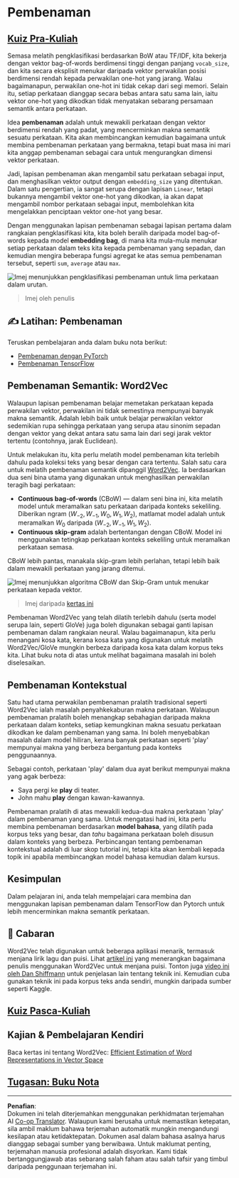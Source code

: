 <!--
CO_OP_TRANSLATOR_METADATA:
{
  "original_hash": "e40b47ac3fd48f71304ede1474e66293",
  "translation_date": "2025-08-29T12:00:31+00:00",
  "source_file": "lessons/5-NLP/14-Embeddings/README.md",
  "language_code": "ms"
}
-->
# Pembenaman

## [Kuiz Pra-Kuliah](https://ff-quizzes.netlify.app/en/ai/quiz/27)

Semasa melatih pengklasifikasi berdasarkan BoW atau TF/IDF, kita bekerja dengan vektor bag-of-words berdimensi tinggi dengan panjang `vocab_size`, dan kita secara eksplisit menukar daripada vektor perwakilan posisi berdimensi rendah kepada perwakilan one-hot yang jarang. Walau bagaimanapun, perwakilan one-hot ini tidak cekap dari segi memori. Selain itu, setiap perkataan dianggap secara bebas antara satu sama lain, iaitu vektor one-hot yang dikodkan tidak menyatakan sebarang persamaan semantik antara perkataan.

Idea **pembenaman** adalah untuk mewakili perkataan dengan vektor berdimensi rendah yang padat, yang mencerminkan makna semantik sesuatu perkataan. Kita akan membincangkan kemudian bagaimana untuk membina pembenaman perkataan yang bermakna, tetapi buat masa ini mari kita anggap pembenaman sebagai cara untuk mengurangkan dimensi vektor perkataan.

Jadi, lapisan pembenaman akan mengambil satu perkataan sebagai input, dan menghasilkan vektor output dengan `embedding_size` yang ditentukan. Dalam satu pengertian, ia sangat serupa dengan lapisan `Linear`, tetapi bukannya mengambil vektor one-hot yang dikodkan, ia akan dapat mengambil nombor perkataan sebagai input, membolehkan kita mengelakkan penciptaan vektor one-hot yang besar.

Dengan menggunakan lapisan pembenaman sebagai lapisan pertama dalam rangkaian pengklasifikasi kita, kita boleh beralih daripada model bag-of-words kepada model **embedding bag**, di mana kita mula-mula menukar setiap perkataan dalam teks kita kepada pembenaman yang sepadan, dan kemudian mengira beberapa fungsi agregat ke atas semua pembenaman tersebut, seperti `sum`, `average` atau `max`.

![Imej menunjukkan pengklasifikasi pembenaman untuk lima perkataan dalam urutan.](../../../../../translated_images/embedding-classifier-example.b77f021a7ee67eeec8e68bfe11636c5b97d6eaa067515a129bfb1d0034b1ac5b.ms.png)

> Imej oleh penulis

## ✍️ Latihan: Pembenaman

Teruskan pembelajaran anda dalam buku nota berikut:
* [Pembenaman dengan PyTorch](EmbeddingsPyTorch.ipynb)
* [Pembenaman TensorFlow](EmbeddingsTF.ipynb)

## Pembenaman Semantik: Word2Vec

Walaupun lapisan pembenaman belajar memetakan perkataan kepada perwakilan vektor, perwakilan ini tidak semestinya mempunyai banyak makna semantik. Adalah lebih baik untuk belajar perwakilan vektor sedemikian rupa sehingga perkataan yang serupa atau sinonim sepadan dengan vektor yang dekat antara satu sama lain dari segi jarak vektor tertentu (contohnya, jarak Euclidean).

Untuk melakukan itu, kita perlu melatih model pembenaman kita terlebih dahulu pada koleksi teks yang besar dengan cara tertentu. Salah satu cara untuk melatih pembenaman semantik dipanggil [Word2Vec](https://en.wikipedia.org/wiki/Word2vec). Ia berdasarkan dua seni bina utama yang digunakan untuk menghasilkan perwakilan teragih bagi perkataan:

 - **Continuous bag-of-words** (CBoW) — dalam seni bina ini, kita melatih model untuk meramalkan satu perkataan daripada konteks sekeliling. Diberikan ngram $(W_{-2},W_{-1},W_0,W_1,W_2)$, matlamat model adalah untuk meramalkan $W_0$ daripada $(W_{-2},W_{-1},W_1,W_2)$.
 - **Continuous skip-gram** adalah bertentangan dengan CBoW. Model ini menggunakan tetingkap perkataan konteks sekeliling untuk meramalkan perkataan semasa.

CBoW lebih pantas, manakala skip-gram lebih perlahan, tetapi lebih baik dalam mewakili perkataan yang jarang ditemui.

![Imej menunjukkan algoritma CBoW dan Skip-Gram untuk menukar perkataan kepada vektor.](../../../../../translated_images/example-algorithms-for-converting-words-to-vectors.fbe9207a726922f6f0f5de66427e8a6eda63809356114e28fb1fa5f4a83ebda7.ms.png)

> Imej daripada [kertas ini](https://arxiv.org/pdf/1301.3781.pdf)

Pembenaman Word2Vec yang telah dilatih terlebih dahulu (serta model serupa lain, seperti GloVe) juga boleh digunakan sebagai ganti lapisan pembenaman dalam rangkaian neural. Walau bagaimanapun, kita perlu menangani kosa kata, kerana kosa kata yang digunakan untuk melatih Word2Vec/GloVe mungkin berbeza daripada kosa kata dalam korpus teks kita. Lihat buku nota di atas untuk melihat bagaimana masalah ini boleh diselesaikan.

## Pembenaman Kontekstual

Satu had utama perwakilan pembenaman pralatih tradisional seperti Word2Vec ialah masalah penyahkekaburan makna perkataan. Walaupun pembenaman pralatih boleh menangkap sebahagian daripada makna perkataan dalam konteks, setiap kemungkinan makna sesuatu perkataan dikodkan ke dalam pembenaman yang sama. Ini boleh menyebabkan masalah dalam model hiliran, kerana banyak perkataan seperti 'play' mempunyai makna yang berbeza bergantung pada konteks penggunaannya.

Sebagai contoh, perkataan 'play' dalam dua ayat berikut mempunyai makna yang agak berbeza:

- Saya pergi ke **play** di teater.
- John mahu **play** dengan kawan-kawannya.

Pembenaman pralatih di atas mewakili kedua-dua makna perkataan 'play' dalam pembenaman yang sama. Untuk mengatasi had ini, kita perlu membina pembenaman berdasarkan **model bahasa**, yang dilatih pada korpus teks yang besar, dan *tahu* bagaimana perkataan boleh disusun dalam konteks yang berbeza. Perbincangan tentang pembenaman kontekstual adalah di luar skop tutorial ini, tetapi kita akan kembali kepada topik ini apabila membincangkan model bahasa kemudian dalam kursus.

## Kesimpulan

Dalam pelajaran ini, anda telah mempelajari cara membina dan menggunakan lapisan pembenaman dalam TensorFlow dan Pytorch untuk lebih mencerminkan makna semantik perkataan.

## 🚀 Cabaran

Word2Vec telah digunakan untuk beberapa aplikasi menarik, termasuk menjana lirik lagu dan puisi. Lihat [artikel ini](https://www.politetype.com/blog/word2vec-color-poems) yang menerangkan bagaimana penulis menggunakan Word2Vec untuk menjana puisi. Tonton juga [video ini oleh Dan Shiffmann](https://www.youtube.com/watch?v=LSS_bos_TPI&ab_channel=TheCodingTrain) untuk penjelasan lain tentang teknik ini. Kemudian cuba gunakan teknik ini pada korpus teks anda sendiri, mungkin daripada sumber seperti Kaggle.

## [Kuiz Pasca-Kuliah](https://ff-quizzes.netlify.app/en/ai/quiz/28)

## Kajian & Pembelajaran Kendiri

Baca kertas ini tentang Word2Vec: [Efficient Estimation of Word Representations in Vector Space](https://arxiv.org/pdf/1301.3781.pdf)

## [Tugasan: Buku Nota](assignment.md)

---

**Penafian**:  
Dokumen ini telah diterjemahkan menggunakan perkhidmatan terjemahan AI [Co-op Translator](https://github.com/Azure/co-op-translator). Walaupun kami berusaha untuk memastikan ketepatan, sila ambil maklum bahawa terjemahan automatik mungkin mengandungi kesilapan atau ketidaktepatan. Dokumen asal dalam bahasa asalnya harus dianggap sebagai sumber yang berwibawa. Untuk maklumat penting, terjemahan manusia profesional adalah disyorkan. Kami tidak bertanggungjawab atas sebarang salah faham atau salah tafsir yang timbul daripada penggunaan terjemahan ini.